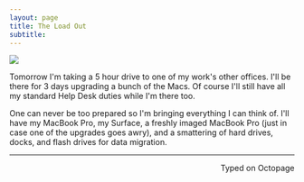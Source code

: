 ```yaml
---
layout: page
title: The Load Out 
subtitle: 
---
```


![](https://i.imgur.com/RoCEk8O.jpg)

Tomorrow I'm taking a 5 hour drive to one of my work's other offices. I'll be there for 3 days upgrading a bunch of the Macs. Of course I'll still have all my standard Help Desk duties while I'm there too. 

One can never be too prepared so I'm bringing everything I can think of. I'll have my MacBook Pro, my Surface, a freshly imaged MacBook Pro (just in case one of the upgrades goes awry), and a smattering of hard drives, docks, and flash drives for data migration. 

---
<p align="right">Typed on Octopage</p>